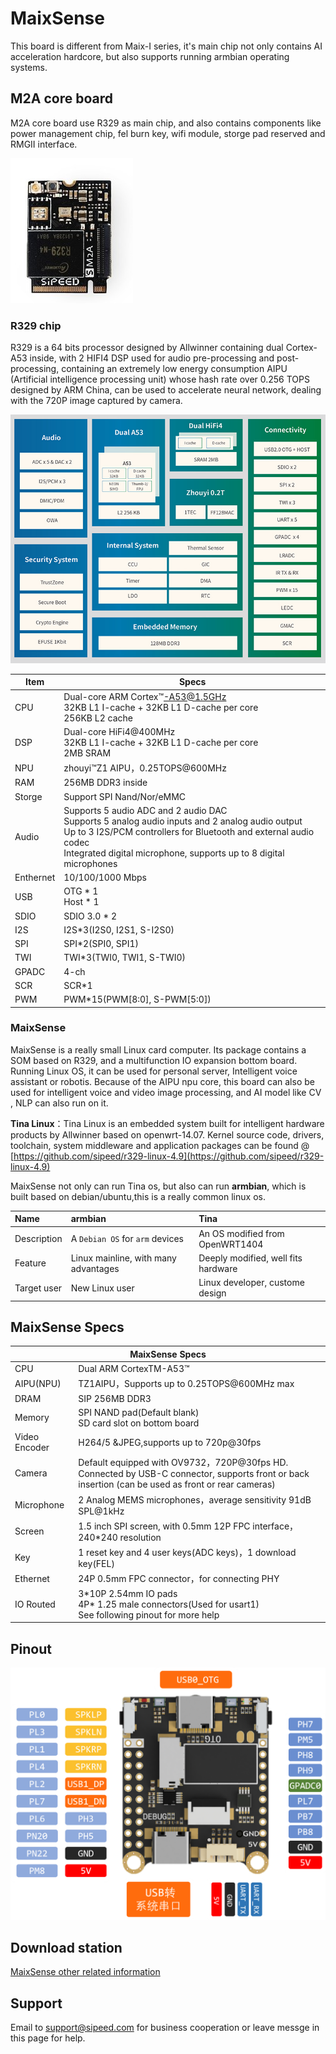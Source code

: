 # MaixSense

This board is different from Maix-I series, it's main chip not only contains AI acceleration hardcore, but also supports running armbian operating systems.

## M2A core board

M2A core board use R329 as main chip, and also contains components like power management chip, fel burn key, wifi module, storge pad reserved and RMGII interface.

![M2A](./../../maixII/M2A/assets/M2A.jpg)

### R329 chip

R329 is a 64 bits processor designed by Allwinner containing dual Cortex-A53 inside, with 2 HIFI4 DSP used for audio pre-processing and post-processing, containing an extremely low energy consumption AIPU (Artificial intelligence processing unit) whose hash rate over 0.256 TOPS designed by ARM China, can be used to accelerate neural network, dealing with the 720P image captured by camera.

![R329_function_block](./../assets/../M2A/assets/R329_1.png)

| Item | Specs |
| --- | --- |
| CPU | Dual-core ARM Cortex™-A53@1.5GHz<br>32KB L1 I-cache + 32KB L1 D-cache per core<br>256KB L2 cache |
| DSP | Dual-core HiFi4@400MHz<br> 32KB L1 I-cache + 32KB L1 D-cache per core<br> 2MB SRAM |
| NPU | zhouyi™Z1 AIPU，0.25TOPS@600MHz |
| RAM |256MB DDR3 inside |
| Storge |  Support SPI Nand/Nor/eMMC |
| Audio | Supports 5 audio ADC and 2 audio DAC<br>Supports 5 analog audio inputs and 2 analog audio output<br>Up to 3 I2S/PCM controllers for Bluetooth and external audio codec<br>Integrated digital microphone, supports up to 8 digital microphones |
| Enthernet | 10/100/1000 Mbps |
| USB | OTG \* 1<br>Host \* 1|
| SDIO | SDIO 3.0 * 2 |
| I2S | I2S*3(I2S0, I2S1, S-I2S0) |
| SPI | SPI*2(SPI0, SPI1) |
| TWI | TWI*3(TWI0, TWI1, S-TWI0) |
| GPADC | 4-ch |
| SCR | SCR*1 |
| PWM | PWM*15(PWM[8:0], S-PWM[5:0]) |

### MaixSense 

MaixSense is a really small Linux card computer. Its package contains a SOM based on R329, and a multifunction IO expansion bottom board. Running Linux OS, it can be used for personal server, Intelligent voice assistant or robotis. Because of the AIPU npu core, this board can also be used for intelligent voice and video image processing, and AI model like  CV , NLP can also run on it.

**Tina Linux**：Tina Linux is an embedded system built for intelligent hardware products by Allwinner based on openwrt-14.07. Kernel source code, drivers, toolchain, system middleware and application packages can be found @ [https://github.com/sipeed/r329-linux-4.9](https://github.com/sipeed/r329-linux-4.9)

MaixSense not only can run Tina os, but also can run **armbian**, which is built based on debian/ubuntu,this is a really common linux os.

| Name | armbian | Tina |
|:---|:---|:---|
|Description| A `Debian OS` for `arm` devices | An OS modified from OpenWRT1404 |
| Feature | Linux mainline, with many advantages | Deeply modified, well fits hardware |
| Target user | New Linux user | Linux developer, custome design  |

## MaixSense Specs

<table role="table" class="center_table">
    <thead>
        <tr>
            <th colspan = "2">MaixSense Specs</th>   
        </tr>
    </thead>
    <tbody float:left>
    <tr>    
        <td>CPU</td>
        <td>Dual ARM CortexTM-A53™ </td>
    </tr>
    <tr>
        <td>AIPU(NPU)</td>
        <td>TZ1AIPU，Supports up to 0.25TOPS@600MHz max</td>
    </tr>
    <tr>
        <td>DRAM</td>
        <td>SIP 256MB DDR3</td>
    </tr>
    <tr>
        <td>Memory</td>
        <td>SPI NAND pad(Default blank)<br>SD card slot on bottom board</td>
    </tr>
    <tr>
        <td>Video Encoder</td>
        <td>H264/5 &JPEG,supports up to 720p@30fps</td>
    </tr>
    <tr>
        <td>Camera</td>
        <td>Default equipped with OV9732，720P@30fps HD.<br>Connected by USB-C connector, supports front or back insertion (can be used as front or rear cameras)</td>
    </tr>
    <tr>
        <td>Microphone</td>
        <td>2 Analog MEMS microphones，average sensitivity 91dB SPL@1kHz</td>
    </tr>
    <tr>
        <td>Screen</td>
        <td>1.5 inch SPI screen, with 0.5mm 12P FPC interface，240*240 resolution</td>
    </tr>
    <tr>
        <td>Key</td>
        <td>1 reset key and 4 user keys(ADC keys)，1 download key(FEL)</td>
    </tr>
    <tr>
        <td>Ethernet</td>
        <td>24P 0.5mm FPC connector，for connecting PHY</td>
    </tr>
    <tr>
        <td>IO Routed</td>
        <td>3*10P 2.54mm IO pads<br>4P* 1.25 male connectors(Used for usart1)<br>See following pinout for more help</td>
    </tr>
    </tbody>
</table>

## Pinout

![R329-pin](./../../assets/../maixII/M2A/assets/R329-pin.png)

## Download station

[MaixSense other related information](https://dl.sipeed.com/shareURL/MaixII/MaixII-A)

## Support

Email to support@sipeed.com for business cooperation or leave messge in this page for help.
